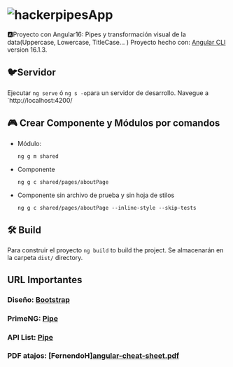 # ![hacker](https://github.com/CinTutuDev/pipesApp/assets/71487857/6e175907-b66f-4769-a747-db9c86e6fe55)pipesApp
🅰Proyecto con Angular16: Pipes y transformación visual de la data(Uppercase, Lowercase, TitleCase... )
Proyecto hecho con: [Angular CLI](https://github.com/angular/angular-cli) version 16.1.3.

##  🐦Servidor

Ejecutar `ng serve` ó `ng s -o`para un servidor de desarrollo. Navegue a `http://localhost:4200/


##  🎮 Crear Componente y Módulos por comandos

* Módulo:
  ```
  ng g m shared
  ```
* Componente
  ```
  ng g c shared/pages/aboutPage
  ```
* Componente sin archivo de prueba y sin hoja de stilos
  ```
  ng g c shared/pages/aboutPage --inline-style --skip-tests
  ```
    

## 🛠 Build

Para construir el proyecto `ng build` to build the project. Se almacenarán en la carpeta  `dist/` directory.

##  URL Importantes
### Diseño:  [Bootstrap](https://getbootstrap.com/) 
### PrimeNG: [Pipe](https://primeng.org/) 
### API List: [Pipe](https://angular.io/api?query=pipe) 
### PDF atajos: [FernendoH][angular-cheat-sheet.pdf](https://github.com/CinTutuDev/pipesApp/files/12585594/angular-cheat-sheet.pdf)



